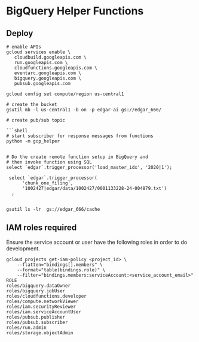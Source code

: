 # BigQuery Helper Functions

## Deploy

```shell
# enable APIs
gcloud services enable \
   cloudbuild.googleapis.com \
   run.googleapis.com \
   cloudfunctions.googleapis.com \
   eventarc.googleapis.com \
   bigquery.googleapis.com \
   pubsub.googleapis.com

gcloud config set compute/region us-central1

# create the bucket
gsutil mb -l us-central1 -b on -p edgar-ai gs://edgar_666/

# create pub/sub topic

```shell
# start subscriber for response messages from functions
python -m gcp_helper


# Do the create remote function setup in BigQuery and
# then invoke function using SQL
select `edgar`.trigger_processor('load_master_idx', '2020|1');

 select `edgar`.trigger_processor(
      'chunk_one_filing',
      '1002427|edgar/data/1002427/0001133228-24-004879.txt')
  ;


gsutil ls -lr  gs://edgar_666/cache

```

## IAM roles required
Ensure the service account or user have the following roles in order to do development.

```shell
gcloud projects get-iam-policy <project_id> \
    --flatten="bindings[].members" \
    --format="table(bindings.role)" \
    --filter="bindings.members:serviceAccount:<service_account_email>"
ROLE
roles/bigquery.dataOwner
roles/bigquery.jobUser
roles/cloudfunctions.developer
roles/compute.networkViewer
roles/iam.securityReviewer
roles/iam.serviceAccountUser
roles/pubsub.publisher
roles/pubsub.subscriber
roles/run.admin
roles/storage.objectAdmin
```

